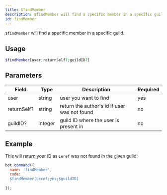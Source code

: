 ```yaml
---
title: $findMember 
description: $findMember will find a specific member in a specific guild by their name.
id: findMember
---
```


`$findMember` will find a specific member in a specific guild.

## Usage

```php
$findMember[user;returnSelf?;guildID?]
```

## Parameters 


| Field       | Type    | Description                                  | Required |
| ----------- | ------- | -------------------------------------------- | -------- |
| user        | string  | user you want to find                        | yes      |
| returnSelf? | string  | return the author's id if user was not found | no       |
| guildID?    | integer | guild ID where the user is present in        | no       |


## Example

This will return your ID as `Leref` was not found in the given guild:

```javascript
bot.command({
  name: 'findMember',
  code: `
  $findMember[Leref;yes;$guildID]
  `
});
```
